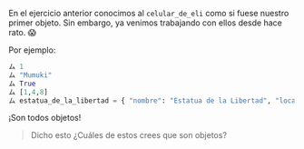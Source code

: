 En el ejercicio anterior conocimos al `celular_de_eli` como si fuese nuestro primer objeto. Sin embargo, ya venimos trabajando con ellos desde hace rato. :scream:

Por ejemplo: 

```python
ム 1
ム "Mumuki"
ム True
ム [1,4,8]
ム estatua_de_la_libertad = { "nombre": "Estatua de la Libertad", "locacion": "Nueva York, Estados Unidos de América", "anio_de_construccion": 1886 }
```
¡Son todos objetos!

> Dicho esto ¿Cuáles de estos crees que son objetos?
